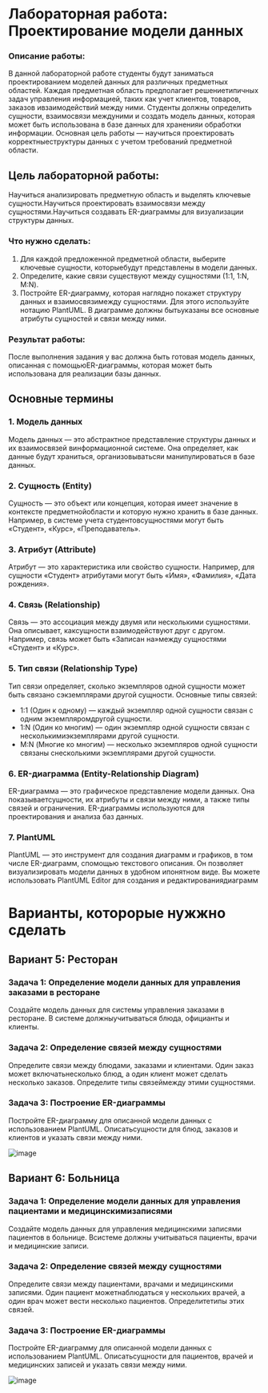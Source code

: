 # Лабораторная работа: Проектирование модели данных
### Описание работы:

В данной лабораторной работе студенты будут заниматься проектированием моделей данных для различных предметных областей. 
Каждая предметная область предполагает решениетипичных задач управления информацией, таких как учет клиентов, товаров, 
заказов ивзаимодействий между ними. Студенты должны определить сущности, взаимосвязи междуними и создать модель данных, 
которая может быть использована в базе данных для храненияи обработки информации. Основная цель работы — научиться проектировать 
корректныеструктуры данных с учетом требований предметной области.

## Цель лабораторной работы:
Научиться анализировать предметную область и выделять ключевые сущности.Научиться проектировать взаимосвязи между 
сущностями.Научиться создавать ER-диаграммы для визуализации структуры данных.
### Что нужно сделать:
  1. Для каждой предложенной предметной области, выберите ключевые сущности, которыебудут представлены в модели данных.
  2. Определите, какие связи существуют между сущностями (1:1, 1:N, M:N).
  3. Постройте ER-диаграмму, которая наглядно покажет структуру данных и взаимосвязимежду сущностями. Для этого используйте нотацию PlantUML. В диаграмме должны бытьуказаны все основные атрибуты сущностей и связи между ними.

### Результат работы:
После выполнения задания у вас должна быть готовая модель данных, описанная с помощьюER-диаграммы, которая может быть использована 
для реализации базы данных.

## Основные термины

### 1. Модель данных
Модель данных — это абстрактное представление структуры данных и их взаимосвязей винформационной системе. Она определяет, как данные будут храниться, организовыватьсяи манипулироваться в базе данных.
### 2. Сущность (Entity)
Сущность — это объект или концепция, которая имеет значение в контексте предметнойобласти и которую нужно хранить в базе данных. Например, в системе учета студентовсущностями могут быть «Студент», «Курс», «Преподаватель».
### 3. Атрибут (Attribute)
Атрибут — это характеристика или свойство сущности. Например, для сущности «Студент» атрибутами могут быть «Имя», «Фамилия», «Дата рождения».
### 4. Связь (Relationship)
Связь — это ассоциация между двумя или несколькими сущностями. Она описывает, каксущности взаимодействуют друг с другом. Например, связь может быть «Записан на»между сущностями «Студент» и «Курс».
### 5. Тип связи (Relationship Type)
Тип связи определяет, сколько экземпляров одной сущности может быть связано сэкземплярами другой сущности. Основные типы связей:
  * 1:1 (Один к одному) — каждый экземпляр одной сущности связан с одним экземпляромдругой сущности.
  * 1:N (Один ко многим) — один экземпляр одной сущности связан с несколькимиэкземплярами другой сущности.
  * M:N (Многие ко многим) — несколько экземпляров одной сущности связаны снесколькими экземплярами другой сущности.
### 6. ER-диаграмма (Entity-Relationship Diagram)
ER-диаграмма — это графическое представление модели данных. Она показываетсущности, их атрибуты и связи между ними, а также типы связей и ограничения. ER-диаграммы используются для проектирования и анализа баз данных.
### 7. PlantUML
PlantUML — это инструмент для создания диаграмм и графиков, в том числе ER-диаграмм, спомощью текстового описания. Он позволяет визуализировать модели данных в удобном ипонятном виде. Вы можете использовать PlantUML Editor для создания и редактированиядиаграмм

# Варианты, которорые нужжно сделать

## Вариант 5: Ресторан
### Задача 1: Определение модели данных для управления заказами в ресторане
Создайте модель данных для системы управления заказами в ресторане. В системе должныучитываться блюда, официанты и клиенты.
### Задача 2: Определение связей между сущностями
Определите связи между блюдами, заказами и клиентами. Один заказ может включатьнесколько блюд, а один клиент может сделать несколько заказов. Определите типы связеймежду этими сущностями.
### Задача 3: Построение ER-диаграммы
Постройте ER-диаграмму для описанной модели данных с использованием PlantUML. Описатьсущности для блюд, заказов и клиентов и указать связи между ними.

![image](https://github.com/user-attachments/assets/5a7f6dae-e915-45c1-9dfa-1f4814ec18e8)

## Вариант 6: Больница
### Задача 1: Определение модели данных для управления пациентами и медицинскимизаписями
Создайте модель данных для управления медицинскими записями пациентов в больнице. Всистеме должны учитываться пациенты, врачи и медицинские записи.
### Задача 2: Определение связей между сущностями
Определите связи между пациентами, врачами и медицинскими записями. Один пациент можетнаблюдаться у нескольких врачей, а один врач может вести несколько пациентов. Определитетипы этих связей.
### Задача 3: Построение ER-диаграммы
Постройте ER-диаграмму для описанной модели данных с использованием PlantUML. Описатьсущности для пациентов, врачей и медицинских записей и указать связи между ними.

![image](https://github.com/user-attachments/assets/6ee6a06a-da87-4b1e-a183-e41bcd28cea9)

